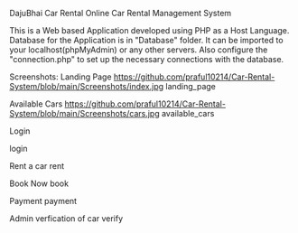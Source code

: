 DajuBhai Car Rental
Online Car Rental Management System

This is a Web based Application developed using PHP as a Host Language. Database for the Application is in "Database" folder. It can be imported to your localhost(phpMyAdmin) or any other servers. Also configure the "connection.php" to set up the necessary connections with the database.

Screenshots:
Landing Page
https://github.com/praful10214/Car-Rental-System/blob/main/Screenshots/index.jpg
landing_page

Available Cars
https://github.com/praful10214/Car-Rental-System/blob/main/Screenshots/cars.jpg
available_cars

Login

login

Rent a car
rent

Book Now
book

Payment
payment

Admin verfication of car
verify
